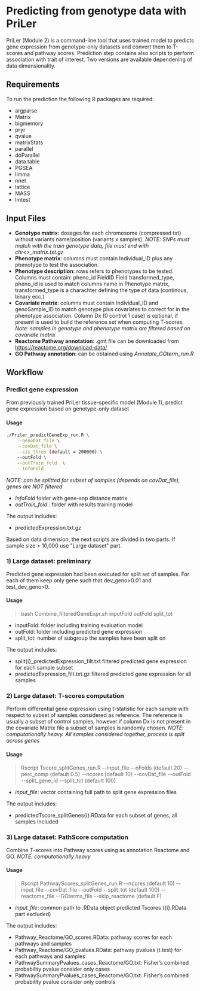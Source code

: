# Predicting from genotype data with PriLer
PriLer (Module 2) is a command-line tool that uses trained model to predicts gene expression from genotype-only datasets and convert them to T-scores and pathway scores. Prediction step contains also scripts to perform association with trait of interest. Two versions are available dependening of data dimensionality.

## Requirements
To run the prediction the following R packages are required:
 - argparse
 - Matrix
 - bigmemory
 - pryr
 - qvalue
 - matrixStats
 - parallel
 - doParallel
 - data.table
 - PGSEA
 - limma
 - nnet
 - lattice
 - MASS
 - lmtest
 
## Input Files
- **Genotype matrix**: dosages for each chromosome (compressed txt) without variants name/position (variants x samples).  *NOTE: SNPs must match with the train genotype data, file must end with chr<>_matrix.txt.gz*
- **Phenotype matrix**: columns must contain Individual_ID plus any phenotype to test the association. 
- **Phenotype description**: rows refers to phenotypes to be tested. Columns must contain: pheno_id FieldID Field	transformed_type,  pheno_id is used to match columns name in Phenotype matrix, transformed_type is a charachter defining the type of data (continous, binary ecc.)
- **Covariate matrix**: columns must contain Individual_ID and genoSample_ID to match genotype plus covariates to correct for in the phenotype association. Column Dx (0 control 1 case) is optional, if present is used to build the reference set when computing T-scores. *Note: samples in genotype and phenotype matrix are filtered based on covariate matrix*
- **Reactome Pathway annotation**: .gmt file can be downloaded from https://reactome.org/download-data/
- **GO Pathway annotation**: can be obtained using *Annotate_GOterm_run.R*

## Workflow
### Predict gene expression
From previously trained PriLer tissue-specific model (Module 1), predict gene expression based on genotype-only dataset
#### Usage
```sh
./Priler_predictGeneExp_run.R \
    --genoDat_file \
    --covDat_file \
    --cis_thres (default = 200000) \
    --outFold \
    --outTrain_fold  \
    --InfoFold
```
*NOTE: can be splitted for subset of samples (depends on covDat_file), genes are NOT filtered*
- *InfoFold* folder with gene-snp distance matrix
- *outTrain_fold* : folder with results training model

The output includes:
- predictedExpression.txt.gz 
 
Based on data dimension, the next scripts are divided in two parts. If sample size > 10,000 use "Large dataset" part.

### 1) Large dataset: preliminary
Predicted gene expression had been executed for split set of samples. For each of them keep only gene such that dev_geno>0.01 and test_dev_geno>0.

#### Usage
> bash Combine_filteredGeneExpr.sh inputFold outFold split_tot

- inputFold: folder including training evaluation model
- outFold: folder including predicted gene expression
- split_tot: number of subgroup the samples have been split on

The output includes:
- split{i}_predictedExpression_filt.txt filtered predicted gene expression for each sample subset
- predictedExpression_filt.txt.gz filtered predicted gene expression for all samples

### 2) Large dataset: T-scores computation
Perform differential gene expression using t-statistic for each sample with respect to subset of samples considered as reference. The reference is usually a subset of control samples, however if column Dx is not present in the covariate Matrix file a subset of samples is randomly chosen.
*NOTE: computationally heavy. All samples considered together, process is split across genes*
#### Usage
> Rscript Tscore_splitGenes_run.R --input_file --nFolds (default 20) --perc_comp (default 0.5) --ncores (default 10) --covDat_file --outFold --split_gene_id --split_tot (default 100)

- *input_file*: vector containing full path to split gene expression files

The output includes: 
- predictedTscore_splitGenes{i}.RData for each subset of genes, all samples included

### 3) Large dataset: PathScore computation
Combine T-scores into Pathway scores using as annotation Reactome and GO.
*NOTE: computationally heavy*
#### Usage
> Rscript PathwayScores_splitGenes_run.R --ncores (default 10) --input_file  --covDat_file  --outFold --split_tot (default 100) --reactome_file --GOterms_file --skip_reactome (default F)
- *input_file*: common path to .RData object predicted Tscores ({i}.RData part excluded)

The output includes:
- Pathway_Reactome/GO_scores.RData: pathway scores for each pathways and samples
- Pathway_Reactome/GO_pvalues.RData: pathway pvalues (t.test) for each pathways and samples
- PathwaySummaryPvalues_cases_Reactome/GO.txt: Fisher’s combined probability pvalue consider only cases
- PathwaySummaryPvalues_cases_Reactome/GO.txt: Fisher’s combined probability pvalue consider only controls


